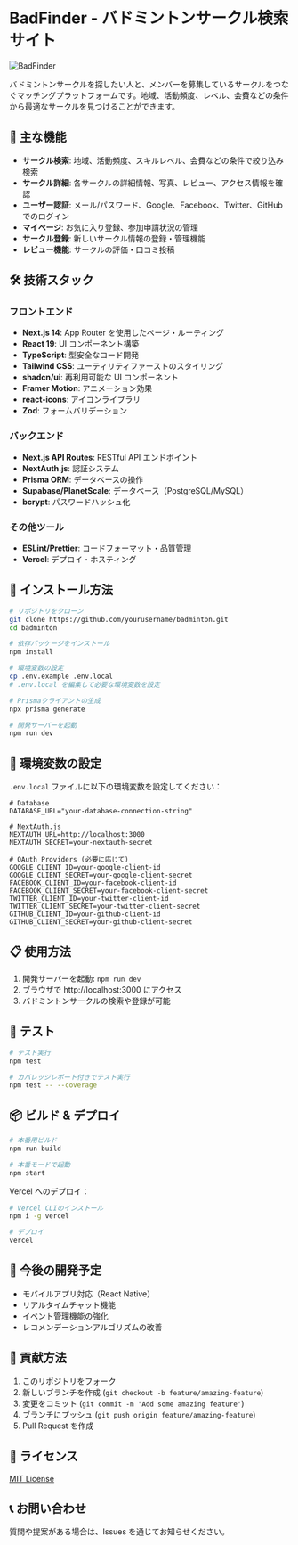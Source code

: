 # BadFinder - バドミントンサークル検索サイト

![BadFinder](https://placehold.jp/30/3d4070/ffffff/1200x630.png?text=BadFinder)

バドミントンサークルを探したい人と、メンバーを募集しているサークルをつなぐマッチングプラットフォームです。地域、活動頻度、レベル、会費などの条件から最適なサークルを見つけることができます。

## 🎯 主な機能

- **サークル検索**: 地域、活動頻度、スキルレベル、会費などの条件で絞り込み検索
- **サークル詳細**: 各サークルの詳細情報、写真、レビュー、アクセス情報を確認
- **ユーザー認証**: メール/パスワード、Google、Facebook、Twitter、GitHub でのログイン
- **マイページ**: お気に入り登録、参加申請状況の管理
- **サークル登録**: 新しいサークル情報の登録・管理機能
- **レビュー機能**: サークルの評価・口コミ投稿

## 🛠️ 技術スタック

### フロントエンド

- **Next.js 14**: App Router を使用したページ・ルーティング
- **React 19**: UI コンポーネント構築
- **TypeScript**: 型安全なコード開発
- **Tailwind CSS**: ユーティリティファーストのスタイリング
- **shadcn/ui**: 再利用可能な UI コンポーネント
- **Framer Motion**: アニメーション効果
- **react-icons**: アイコンライブラリ
- **Zod**: フォームバリデーション

### バックエンド

- **Next.js API Routes**: RESTful API エンドポイント
- **NextAuth.js**: 認証システム
- **Prisma ORM**: データベースの操作
- **Supabase/PlanetScale**: データベース（PostgreSQL/MySQL）
- **bcrypt**: パスワードハッシュ化

### その他ツール

- **ESLint/Prettier**: コードフォーマット・品質管理
- **Vercel**: デプロイ・ホスティング

## 🚀 インストール方法

```bash
# リポジトリをクローン
git clone https://github.com/yourusername/badminton.git
cd badminton

# 依存パッケージをインストール
npm install

# 環境変数の設定
cp .env.example .env.local
# .env.local を編集して必要な環境変数を設定

# Prismaクライアントの生成
npx prisma generate

# 開発サーバーを起動
npm run dev
```

## 🔧 環境変数の設定

`.env.local` ファイルに以下の環境変数を設定してください：

```
# Database
DATABASE_URL="your-database-connection-string"

# NextAuth.js
NEXTAUTH_URL=http://localhost:3000
NEXTAUTH_SECRET=your-nextauth-secret

# OAuth Providers (必要に応じて)
GOOGLE_CLIENT_ID=your-google-client-id
GOOGLE_CLIENT_SECRET=your-google-client-secret
FACEBOOK_CLIENT_ID=your-facebook-client-id
FACEBOOK_CLIENT_SECRET=your-facebook-client-secret
TWITTER_CLIENT_ID=your-twitter-client-id
TWITTER_CLIENT_SECRET=your-twitter-client-secret
GITHUB_CLIENT_ID=your-github-client-id
GITHUB_CLIENT_SECRET=your-github-client-secret
```

## 📋 使用方法

1. 開発サーバーを起動: `npm run dev`
2. ブラウザで http://localhost:3000 にアクセス
3. バドミントンサークルの検索や登録が可能

## 🧪 テスト

```bash
# テスト実行
npm test

# カバレッジレポート付きでテスト実行
npm test -- --coverage
```

## 📦 ビルド & デプロイ

```bash
# 本番用ビルド
npm run build

# 本番モードで起動
npm start
```

Vercel へのデプロイ：

```bash
# Vercel CLIのインストール
npm i -g vercel

# デプロイ
vercel
```

## 🌱 今後の開発予定

- モバイルアプリ対応（React Native）
- リアルタイムチャット機能
- イベント管理機能の強化
- レコメンデーションアルゴリズムの改善

## 👥 貢献方法

1. このリポジトリをフォーク
2. 新しいブランチを作成 (`git checkout -b feature/amazing-feature`)
3. 変更をコミット (`git commit -m 'Add some amazing feature'`)
4. ブランチにプッシュ (`git push origin feature/amazing-feature`)
5. Pull Request を作成

## 📄 ライセンス

[MIT License](LICENSE)

## 📞 お問い合わせ

質問や提案がある場合は、Issues を通じてお知らせください。

